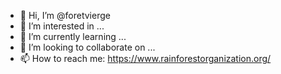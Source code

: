 - 👋 Hi, I’m @foretvierge
- 👀 I’m interested in ...
- 🌱 I’m currently learning ...
- 💞️ I’m looking to collaborate on ...
- 📫 How to reach me: https://www.rainforestorganization.org/

<!---
foretvierge/foretvierge is a ✨ special ✨ repository because its `README.md` (this file) appears on your GitHub profile.
You can click the Preview link to take a look at your changes.
--->
